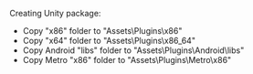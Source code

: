 Creating Unity package:

* Copy "x86" folder to "Assets\Plugins\x86"
* Copy "x64" folder to "Assets\Plugins\x86_64"
* Copy Android "libs" folder to "Assets\Plugins\Android\libs"
* Copy Metro "x86" folder to "Assets\Plugins\Metro\x86"